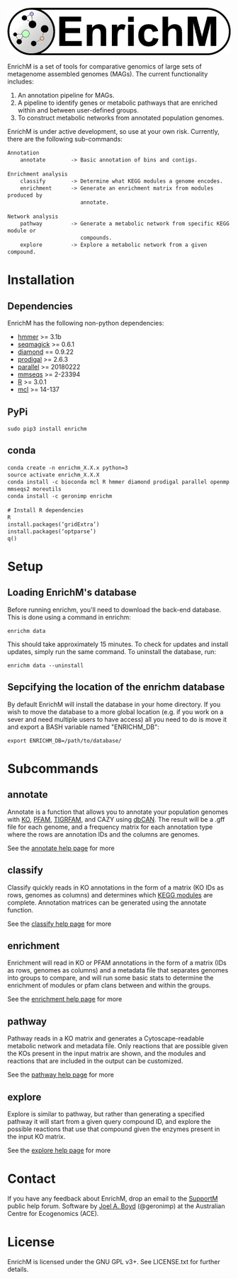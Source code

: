 <p align="center"> 
<img src="logo/logo.png">
</p>

EnrichM is a set of tools for comparative genomics of large sets of metagenome assembled genomes (MAGs). The current functionality includes:

1. An annotation pipeline for MAGs.
2. A pipeline to identify genes or metabolic pathways that are enriched within and between user-defined groups.
3. To construct metabolic networks from annotated population genomes. 

EnrichM is under active development, so use at your own risk. Currently, there are the following sub-commands:

```
Annotation 
	annotate		-> Basic annotation of bins and contigs.

Enrichment analysis
	classify		-> Determine what KEGG modules a genome encodes.
	enrichment		-> Generate an enrichment matrix from modules produced by 
					   annotate.

Network analysis
	pathway			-> Generate a metabolic network from specific KEGG module or 
					   compounds.
	explore			-> Explore a metabolic network from a given compound.
```

# Installation
## Dependencies 
EnrichM has the following non-python dependencies:
* [hmmer](http://hmmer.org/) >= 3.1b
* [seqmagick](https://fhcrc.github.io/seqmagick/) >= 0.6.1
* [diamond](https://github.com/bbuchfink/diamond) == 0.9.22
* [prodigal](http://prodigal.ornl.gov/) >= 2.6.3
* [parallel](https://www.gnu.org/software/parallel/) >= 20180222
* [mmseqs](https://github.com/soedinglab/MMseqs2) >= 2-23394
* [R](https://www.r-project.org/) >= 3.0.1
* [mcl](https://micans.org/mcl/) >= 14-137
## PyPi 
```
sudo pip3 install enrichm
```

## conda
```
conda create -n enrichm_X.X.x python=3
source activate enrichm_X.X.X
conda install -c bioconda mcl R hmmer diamond prodigal parallel openmp mmseqs2 moreutils
conda install -c geronimp enrichm

# Install R dependencies
R
install.packages(‘gridExtra’)
install.packages(‘optparse’)
q()
```

# Setup
## Loading EnrichM's database
Before running enrichm, you'll need to download the back-end database. This is done using a command in enrichm:
```
enrichm data
```
This should take approximately 15 minutes. To check for updates and install updates, simply run the same command. To uninstall the database, run:
```
enrichm data --uninstall
```
## Sepcifying the location of the enrichm database
By default EnrichM will install the database in your home directory. If you wish to move the database to a more global location (e.g. if you work on a sever and need multiple users to have access) all you need to do is move it and export a BASH variable named "ENRICHM_DB":

```
export ENRICHM_DB=/path/to/database/
```  

# Subcommands
## annotate
Annotate is a function that allows you to annotate your population genomes with [KO](http://www.kegg.jp/kegg/ko.html), [PFAM](http://pfam.xfam.org/), [TIGRFAM](http://www.jcvi.org/cgi-bin/tigrfams/index.cgi), and CAZY using [dbCAN](). The result will be a .gff file for each genome, and a frequency matrix for each annotation type where the rows are annotation IDs and the columns are genomes. 

See the [annotate help page](https://github.com/geronimp/enrichM/wiki/annotate) for more
## classify
Classify quickly reads in KO annotations in the form of a matrix (KO IDs as rows, genomes as columns) and determines which [KEGG modules](http://www.kegg.jp/kegg/module.html) are complete. Annotation matrices can be generated using the annotate function. 

See the [classify help page](https://github.com/geronimp/enrichM/wiki/classify) for more
## enrichment
Enrichment will read in KO or PFAM annotations in the form of a matrix (IDs as rows, genomes as columns) and a metadata file that separates genomes into groups to compare, and will run some basic stats to determine the enrichment of modules or pfam clans between and within the groups. 

See the [enrichment help page](https://github.com/geronimp/enrichM/wiki/enrichment) for more
## pathway
Pathway reads in a KO matrix and generates a Cytoscape-readable metabolic network and metadata file. Only reactions that are possible given the KOs present in the input matrix are shown, and the modules and reactions that are included in the output can be customized.

See the [pathway help page](https://github.com/geronimp/enrichM/wiki/pathway) for more
## explore
Explore is similar to pathway, but rather than generating a specified pathway it will start from a given query compound ID, and explore the possible reactions that use that compound given the enzymes present in the input KO matrix.

See the [explore help page](https://github.com/geronimp/enrichM/wiki/explore) for more
# Contact
If you have any feedback about EnrichM, drop an email to the [SupportM](https://groups.google.com/forum/?hl=en#!forum/supportm) public help forum. Software by [Joel A. Boyd](https://ecogenomic.org/personnel/mr-joel-boyd) (@geronimp) at the Australian Centre for Ecogenomics (ACE).
# License
EnrichM is licensed under the GNU GPL v3+. See LICENSE.txt for further details. 